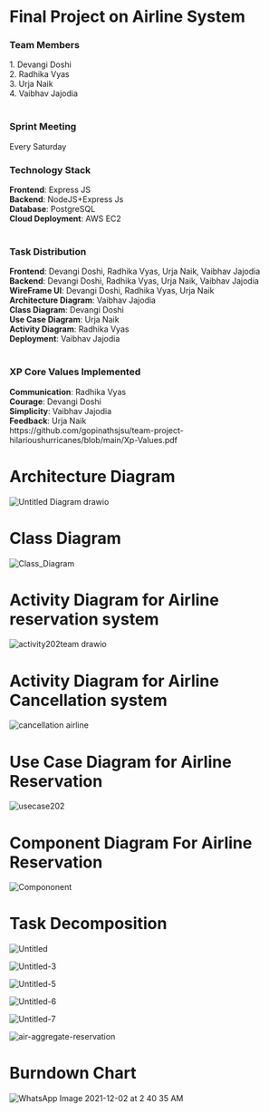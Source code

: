 <h1>Final Project on Airline System</h1>

<h3>Team Members</h3>
1. Devangi Doshi</br>
2. Radhika Vyas</br>
3. Urja Naik</br>
4. Vaibhav Jajodia</br>
<br>
<h3>Sprint Meeting</h3>
Every Saturday
<br>
<h3>Technology Stack</h3>
<b>Frontend</b>: Express JS</br>
<b>Backend</b>: NodeJS+Express Js</br>
<b>Database</b>: PostgreSQL</br>
<b>Cloud Deployment</b>: AWS EC2</br>
</br>
<h3>Task Distribution</h3>
<b>Frontend</b>: Devangi Doshi, Radhika Vyas, Urja Naik, Vaibhav Jajodia </br>
<b>Backend</b>: Devangi Doshi, Radhika Vyas, Urja Naik, Vaibhav Jajodia </br>
<b>WireFrame UI</b>: Devangi Doshi, Radhika Vyas, Urja Naik </br>
<b>Architecture Diagram</b>: Vaibhav Jajodia </br>
<b>Class Diagram</b>: Devangi Doshi </br>
<b>Use Case Diagram</b>: Urja Naik </br>
<b>Activity Diagram</b>: Radhika Vyas </br>
<b>Deployment</b>: Vaibhav Jajodia </br>
</br>
<h3> XP Core Values Implemented </h3>
<b>Communication</b>: Radhika Vyas </br>
<b>Courage</b>: Devangi Doshi </br>
<b>Simplicity</b>: Vaibhav Jajodia </br>
<b>Feedback</b>: Urja Naik </br>
https://github.com/gopinathsjsu/team-project-hilarioushurricanes/blob/main/Xp-Values.pdf
</br>

# Architecture Diagram

![Untitled Diagram drawio](https://user-images.githubusercontent.com/35898042/144365587-9d114f98-68cd-4543-a217-0edcc8d1be0b.png)


# Class Diagram

![Class_Diagram](https://user-images.githubusercontent.com/25964023/144201137-04c27c09-59e1-4b3c-bdf3-23ed3b3f97e3.png)

# Activity Diagram for Airline reservation system

![activity202team drawio](https://user-images.githubusercontent.com/78173506/144187981-372f9f25-9645-46e4-b765-a54a16eca6e4.png)

# Activity Diagram for Airline Cancellation system

![cancellation airline](https://user-images.githubusercontent.com/78173506/144189531-e45a7770-4185-47fa-8914-0c341a7bea4e.png)

# Use Case Diagram for Airline Reservation

![usecase202](https://user-images.githubusercontent.com/78173506/144195896-ffdfbc25-847c-48e8-bd3e-b708dc487afd.png)

# Component Diagram For Airline Reservation

![Compononent](https://user-images.githubusercontent.com/25964023/144528662-f93084f3-5782-4ad3-bb5f-cfb90811344c.png)

# Task Decomposition

![Untitled](https://user-images.githubusercontent.com/78173506/144405491-93df00d8-1ee9-46de-917b-147c95dbc09a.png)

![Untitled-3](https://user-images.githubusercontent.com/78173506/144405248-b14ffc6b-a332-463a-b31e-6b8d94a96350.png)

![Untitled-5](https://user-images.githubusercontent.com/78173506/144405762-30e0faee-a9ec-42f1-aaf7-efc8e039cbdf.png)

![Untitled-6](https://user-images.githubusercontent.com/78173506/144405299-4ef47dae-85f0-46cb-9e93-17c0dcd7f943.png)

![Untitled-7](https://user-images.githubusercontent.com/78173506/144405344-1d5d5ea6-a81f-4767-9963-0dea2507b239.png)

![air-aggregate-reservation](https://user-images.githubusercontent.com/78173506/144405362-b2747774-525c-42ce-95af-8c703b3734db.jpg)


# Burndown Chart

![WhatsApp Image 2021-12-02 at 2 40 35 AM](https://user-images.githubusercontent.com/35898042/144473359-d1b6a9c0-0848-4d3e-876a-93ef4b78480f.jpeg)

